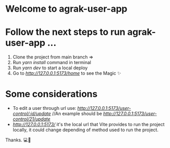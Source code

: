 # Welcome to agrak-user-app

# Follow the next steps to run agrak-user-app ...

1. Clone the project from main branch => 
2. Run _yarn install_ command in terminal
3. Run _yarn dev_ to start a local deploy
4. Go to _http://127.0.0.1:5173/home_ to see the Magic ✨

# Some considerations 
* To edit a user through url use: _http://127.0.0.1:5173/user-control/:id/update_ //An example should be _http://127.0.0.1:5173/user-control/21/update_
* _http://127.0.0.1:5173/_ it's the local url that Vite provides to run the project locally, it could change depending of method used to run the project.

Thanks. 💻💯

